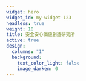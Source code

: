 ```yaml
---
widget: hero
widget_id: my-widget-123
headless: true
weight: 10
title: 安全安心価値創造研究所
active: true
design:
  columns: "1"
  background:
    text_color_light: false
    image_darken: 0
---
```

